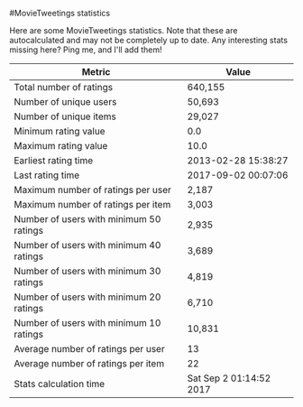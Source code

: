 #MovieTweetings statistics

Here are some MovieTweetings statistics. Note that these are autocalculated and may not be completely up to date. Any interesting stats missing here? Ping me, and I'll add them!

Metric | Value
--- | ---
Total number of ratings                 | 640,155
Number of unique users                  | 50,693
Number of unique items                  | 29,027
Minimum rating value                    | 0.0
Maximum rating value                    | 10.0
Earliest rating time                    | 2013-02-28 15:38:27
Last rating time                        | 2017-09-02 00:07:06
Maximum number of ratings per user      | 2,187
Maximum number of ratings per item      | 3,003
Number of users with minimum 50 ratings | 2,935
Number of users with minimum 40 ratings | 3,689
Number of users with minimum 30 ratings | 4,819
Number of users with minimum 20 ratings | 6,710
Number of users with minimum 10 ratings | 10,831
Average number of ratings per user      | 13
Average number of ratings per item      | 22
Stats calculation time                  | Sat Sep  2 01:14:52 2017

